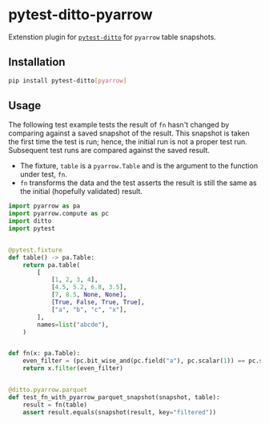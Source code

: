 # pytest-ditto-pyarrow

Extenstion plugin for [`pytest-ditto`](https://github.com/owlowlyowl/pytest-ditto) for `pyarrow` table snapshots.

## Installation
```bash
pip install pytest-ditto[pyarrow]
```

## Usage
The following test example tests the result of `fn` hasn't changed by comparing against a saved snapshot of the result. This snapshot is taken the first time the test is run; hence, the initial run is not a proper test run. Subsequent test runs are compared against the saved result.

- The fixture, `table` is a `pyarrow.Table` and is the argument to the function under test, `fn`.
- `fn` transforms the data and the test asserts the result is still the same as the initial (hopefully validated) result.

```python
import pyarrow as pa
import pyarrow.compute as pc
import ditto
import pytest


@pytest.fixture
def table() -> pa.Table:
    return pa.table(
        [
            [1, 2, 3, 4],
            [4.5, 5.2, 6.8, 3.5],
            [7, 8.5, None, None],
            [True, False, True, True],
            ["a", "b", "c", "x"],
        ],
        names=list("abcde"),
    )


def fn(x: pa.Table):
    even_filter = (pc.bit_wise_and(pc.field("a"), pc.scalar(1)) == pc.scalar(0))
    return x.filter(even_filter)


@ditto.pyarrow.parquet
def test_fn_with_pyarrow_parquet_snapshot(snapshot, table):
    result = fn(table)
    assert result.equals(snapshot(result, key="filtered"))
```
